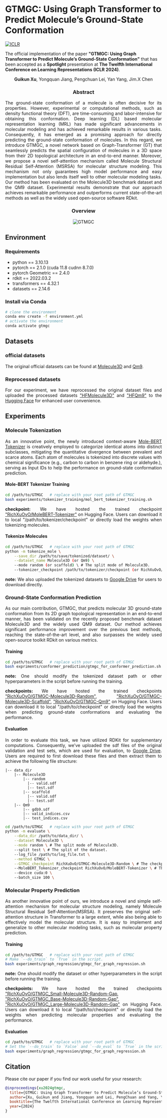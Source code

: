 # GTMGC: Using Graph Transformer to Predict Molecule’s Ground-State Conformation

<!-- 添加openreview的图标并转到链接 -->
[![ICLR](https://img.shields.io/badge/ICLR2024-Spotlight-yellow)](https://openreview.net/forum?id=F7QnIKlC1N&referrer=%5Bthe%20profile%20of%20Guikun%20Xu%5D(%2Fprofile%3Fid%3D~Guikun_Xu1))

The official implementation of the paper **"GTMGC: Using Graph Transformer to Predict Molecule’s Ground-State Conformation"** that has been accepted as a **Spotlight** presentation at **The Twelfth International Conference on Learning Representations (ICLR 2024)**.

<div align="center">

**Guikun Xu**, Yongquan Jiang, Pengchuan Lei, Yan Yang, Jim.X Chen

### Abstract

</div>

<div align="justify">

The ground-state conformation of a molecule is often decisive for its properties. However, experimental or computational methods, such as density functional theory (DFT), are time-consuming and labor-intensive for obtaining this conformation. Deep learning (DL) based molecular representation learning (MRL) has made significant advancements in molecular modeling and has achieved remarkable results in various tasks. Consequently, it has emerged as a promising approach for directly predicting the ground-state conformation of molecules. In this regard, we introduce GTMGC, a novel network based on Graph-Transformer (GT) that seamlessly predicts the spatial configuration of molecules in a 3D space from their 2D topological architecture in an end-to-end manner. Moreover, we propose a novel self-attention mechanism called Molecule Structural Residual Self-Attention (MSRSA) for molecular structure modeling. This mechanism not only guarantees high model performance and easy implementation but also lends itself well to other molecular modeling tasks. Our method has been evaluated on the Molecule3D benchmark dataset and the QM9 dataset. Experimental results demonstrate that our approach achieves remarkable performance and outperforms current state-of-the-art methods as well as the widely used open-source software RDkit.

<div align="center">

### Overview

![GTMGC](./assets/gtmgc_overview.png)

</div>

## Environment

### Requirements

* python == 3.10.13
* pytorch == 2.1.0 (cuda 11.8 cudnn 8.7.0)
* pytorch Geometric == 2.4.0
* rdkit == 2022.03.2
* transformers == 4.32.1
* datasets == 2.14.6

### Install via Conda

```bash
# clone the environment
conda env create -f environment.yml
# activate the environment
conda activate gtmgc
```

## Datasets


### official datasets 

The original official datasets can be found at [Molecule3D](https://github.com/divelab/MoleculeX/tree/molx/Molecule3D) and [Qm9](https://figshare.com/collections/Quantum_chemistry_structures_and_properties_of_134_kilo_molecules/978904).

### Reprocessed datasets

<!-- [![Static Badge](https://img.shields.io/badge/HFMolecule3D-8)](https://huggingface.co/datasets/RichXuOvO/HFMolecule3D)
[![Static Badge](https://img.shields.io/badge/HFQm9-8)](https://huggingface.co/datasets/RichXuOvO/HFQm9) -->

For our experiment, we have reprocessed the original dataset files and uploaded the processed datasets ["HFMolecule3D"](https://huggingface.co/datasets/RichXuOvO/HFMolecule3D) and ["HFQm9"](https://huggingface.co/datasets/RichXuOvO/HFQm9) to the [Hugging Face](https://huggingface.co/) for enhanced user convenience.

## Experiments

### Molecule Tokenization

As an innovative point, the newly introduced context-aware [Mole-BERT Tokenizer](https://openreview.net/forum?id=jevY-DtiZTR) is creatively employed to categorize identical atoms into distinct subclasses, mitigating the quantitative divergence between prevalent and scarce atoms. Each atom of molecules is tokenized into discrete values with chemical significance (e.g., carbon to carbon in benzene ring or aldehyde.), serving as Input IDs to help the performance on ground-state conformation prediction.

#### Mole-BERT Tokenizer Training

```bash
cd /path/to/GTMGC   # replace with your root path of GTMGC
bash experiments/tokenizer_training/mol_bert_tokenizer_training.sh
```

**checkpoint:** We have hosted the trained checkpoint ["RichXuOvO/MoleBERT-Tokenizer"](https://huggingface.co/RichXuOvO/MoleBERT-Tokenizer) on Hugging Face. Users can download it to local "/path/to/tokenizer/checkpoint" or directly load the weights when tokenizing molecules.

#### Tokenize Molecules

```bash
cd /path/to/GTMGC   # replace with your root path of GTMGC
python -m tokenize_mole \
    --save_dir /path/to/save/tokenized/dataset/ \
    --dataset_name Molecule3D (or Qm9) \
    --mode random (or scaffold) \ # The split mode of Molecule3D.
    --tokenizer_checkpoint /path/to/tokenizer/checkpoint (or RichXuOvO/MoleBERT-Tokenizer) \
```

**note:** We also uploaded the tokenized datasets to [Google Drive](https://drive.google.com/drive/folders/1ENnLjrk087aHzYRr3zg517Zx39CygPUL?usp=drive_link) for users to download directly.

### Ground-State Conformation Prediction

As our main contribution, GTMGC, that predicts molecular 3D ground-state conformation from its 2D graph topological representation in an end-to-end manner, has been validated on the recently proposed benchmark dataset Molecule3D and the widely used QM9 dataset. Our method achieves significant performance improvement over the previous best methods, reaching the state-of-the-art level, and also surpasses the widely used open-source toolkit RDkit on various metrics.
#### Training

```bash
cd /path/to/GTMGC   # replace with your root path of GTMGC
bash expriments/conformer_prediction/gtmgc_for_conformer_prediction.sh
```

**note:** One should modify the tokenized dataset path or other hyperparameters in the script before running the training.

**checkpoints:** We have hosted the trained checkpoints ["RichXuOvO/GTMGC-Molecule3D-Random"](https://huggingface.co/RichXuOvO/GTMGC-Molecule3D-Random), ["RichXuOvO/GTMGC-Molecule3D-Scaffold"](https://huggingface.co/RichXuOvO/GTMGC-Molecule3D-Scaffold), ["RichXuOvO/GTMGC-Qm9"](https://huggingface.co/RichXuOvO/GTMGC-Qm9) on Hugging Face. Users can download it to local "/path/to/checkpoint" or directly load the weights when predicting ground-state conformations and evaluating the performance.

#### Evaluation

In order to evaluate this task, we have utilized RDKit for supplementary computations. Consequently, we’ve uploaded the sdf files of the original validation and test sets, which are used for evaluation, to [Google Drive](https://drive.google.com/drive/folders/1qwOiaowRkRWVfQWIXQ7HP1i3qiL55l69?usp=drive_link). Users are required to first download these files and then extract them to achieve the following file structure:

```
|-- data_dir
    |-- Molecule3D
        |-- random
          |-- valid.sdf
          |-- test.sdf
        |-- scaffold
          |-- valid.sdf
          |-- test.sdf
    |-- Qm9
        |-- gdb9.sdf
        |-- valid_indices.csv
        |-- test_indices.csv
```

```bash
cd /path/to/GTMGC   # replace with your root path of GTMGC
python -m evaluate \
    --data_dir /path/to/data_dir/ \
    --dataset Molecule3D \
    --mode random \ # The split mode of Molecule3D.
    --split test \ # The split of the dataset.
    --log_file /path/to/log_file.txt \
    --method GTMGC \
    --GTMGC_checkpoint RichXuOvO/GTMGC-Molecule3D-Random \ # The checkpoint of GTMGC.
    --MoleBERT_Tokenizer_checkpoint RichXuOvO/MoleBERT-Tokenizer \ # The checkpoint of MoleBERT Tokenizer.
    --device cuda:0 \ 
    --batch_size 100 \
```

### Molecular Property Prediction

As another innovative point of ours, we introduce a novel and simple self-attention mechanism for molecular structure modeling, namely Molecule Structural Residual Self-Attention(MSRSA). It preserves the original self-attention structure in Transformer to a large extent, while also being able to effectively model the molecular structure. It is easy to implement and generalize to other molecular modeling tasks, such as molecular property prediction.

#### Training

```bash
cd /path/to/GTMGC   # replace with your root path of GTMGC
# Make `--do_train` to `True` in the script.
bash experiments/graph_regression/gtmgc_for_graph_regression.sh 
```

**note:** One should modify the dataset or other hyperparameters in the script before running the training.

**checkpoints:** We have hosted the trained checkpoints ["RichXuOvO/GTMGC_Small-Molecule3D-Random-Gap](https://huggingface.co/RichXuOvO/GTMGC_Small-Molecule3D-Random-Gap), ["RichXuOvO/GTMGC_Base-Molecule3D-Random-Gap"](https://huggingface.co/RichXuOvO/GTMGC_Base-Molecule3D-Random-Gap), ["RichXuOvO/GTMGC_Large-Molecule3D-Random-Gap"](https://huggingface.co/RichXuOvO/GTMGC_Large-Molecule3D-Random-Gap) on Hugging Face. Users can download it to local "/path/to/checkpoint" or directly load the weights when predicting molecular properties and evaluating the performance.

#### Evaluation

```bash
cd /path/to/GTMGC   # replace with your root path of GTMGC
# Set the `--do_train` to `False` and `--do_eval` to `True` in the script and `--evaluation_only_checkpoint` to the path of the checkpoint to be evaluated.
bash experiments/graph_regression/gtmgc_for_graph_regression.sh 
```

## Citation

Please cite our paper if you find our work useful for your research:

```bibtex
@inproceedings{xu2024gtmgc,
  title={GTMGC: Using Graph Transformer to Predict Molecule’s Ground-State Conformation},
  author={Xu, Guikun and Jiang, Yongquan and Lei, PengChuan and Yang, Yan and Chen, Jim},
  booktitle={The Twelfth International Conference on Learning Representations},
  year={2024}
}
```

